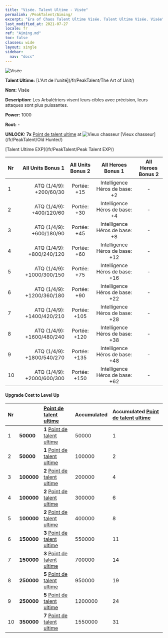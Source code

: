 ```yaml
---
title: "Visée. Talent Ultime - Visée"
permalink: /PeakTalent/Aiming/
excerpt: "Era of Chaos Talent Ultime Visée. Talent Ultime Visée. Visée"
last_modified_at: 2021-07-27
locale: fr
ref: "Aiming.md"
toc: false
classes: wide
layout: single
sidebar:
  nav: "docs"
---
```


  ![Visée](/images/pt/talent_2009.png)

  **Talent Ultime:** [L'Art de l'unité](/fr/PeakTalent/The Art of Unit/)

  **Nom:** Visée

  **Description:** Les Arbalétriers visent leurs cibles avec précision, leurs attaques sont plus puissantes.

  **Power:** 1000

  **Root:** -

  **UNLOCK: 7x** [Point de talent ultime](/ItemsFR/con_934/) at ![Vieux chasseur](/images/pt/talent_2010.png) [Vieux chasseur](/fr/PeakTalent/Old Hunter/)

  [Talent Ultime EXP](/fr/PeakTalent/Peak Talent EXP/)

  | Nr | All Units Bonus 1 | All Units Bonus 2 | All Heroes Bonus 1 | All Heroes Bonus 2 |
  |:---|--------------:|:-------------:|:-------------:|:-------------:|
  | 1 | ATQ (1/4/9): +200/60/30 | Portée: +15 | Intelligence Héros de base: +2 | - |
  | 2 | ATQ (1/4/9): +400/120/60 | Portée: +30 | Intelligence Héros de base: +4 | - |
  | 3 | ATQ (1/4/9): +600/180/90 | Portée: +45 | Intelligence Héros de base: +8 | - |
  | 4 | ATQ (1/4/9): +800/240/120 | Portée: +60 | Intelligence Héros de base: +12 | - |
  | 5 | ATQ (1/4/9): +1000/300/150 | Portée: +75 | Intelligence Héros de base: +16 | - |
  | 6 | ATQ (1/4/9): +1200/360/180 | Portée: +90 | Intelligence Héros de base: +22 | - |
  | 7 | ATQ (1/4/9): +1400/420/210 | Portée: +105 | Intelligence Héros de base: +28 | - |
  | 8 | ATQ (1/4/9): +1600/480/240 | Portée: +120 | Intelligence Héros de base: +38 | - |
  | 9 | ATQ (1/4/9): +1800/540/270 | Portée: +135 | Intelligence Héros de base: +48 | - |
  | 10 | ATQ (1/4/9): +2000/600/300 | Portée: +150 | Intelligence Héros de base: +62 | - |


#### Upgrade Cost to Level Up

  | Nr | <i class="fas fa-coins"/> | [Point de talent ultime](/ItemsFR/con_934/) | Accumulated <i class="fas fa-coins"/> | Accumulated [Point de talent ultime](/ItemsFR/con_934/) |
  |:---|:--------------|:-------------|:-------------|:-------------|
  | 1 | **50000** | **1** [Point de talent ultime](/ItemsFR/con_934/) | 50000 | 1 |
  | 2 | **50000** | **1** [Point de talent ultime](/ItemsFR/con_934/) | 100000 | 2 |
  | 3 | **100000** | **2** [Point de talent ultime](/ItemsFR/con_934/) | 200000 | 4 |
  | 4 | **100000** | **2** [Point de talent ultime](/ItemsFR/con_934/) | 300000 | 6 |
  | 5 | **100000** | **2** [Point de talent ultime](/ItemsFR/con_934/) | 400000 | 8 |
  | 6 | **150000** | **3** [Point de talent ultime](/ItemsFR/con_934/) | 550000 | 11 |
  | 7 | **150000** | **3** [Point de talent ultime](/ItemsFR/con_934/) | 700000 | 14 |
  | 8 | **250000** | **5** [Point de talent ultime](/ItemsFR/con_934/) | 950000 | 19 |
  | 9 | **250000** | **5** [Point de talent ultime](/ItemsFR/con_934/) | 1200000 | 24 |
  | 10 | **350000** | **7** [Point de talent ultime](/ItemsFR/con_934/) | 1550000 | 31 |
